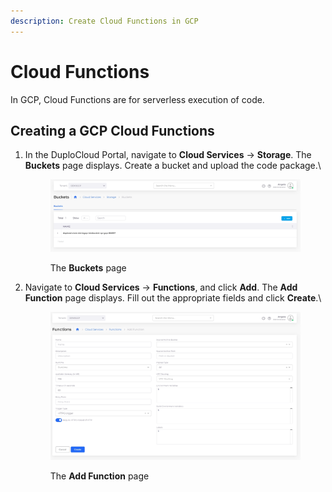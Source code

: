 ```yaml
---
description: Create Cloud Functions in GCP
---
```


# Cloud Functions

In GCP, Cloud Functions are for serverless execution of code.

## Creating a GCP Cloud Functions

1.  In the DuploCloud Portal, navigate to **Cloud Services** -> **Storage**. The **Buckets** page displays. Create a bucket and upload the code package.\


    <div align="left">

    <figure><img src="../../.gitbook/assets/image.png" alt=""><figcaption><p>The <strong>Buckets</strong> page</p></figcaption></figure>

    </div>


2.  Navigate to **Cloud Services** -> **Functions**, and click **Add**. The **Add Function** page displays. Fill out the appropriate fields and click **Create**.\


    <div align="left">

    <figure><img src="../../.gitbook/assets/image (1).png" alt=""><figcaption><p>The <strong>Add Function</strong> page</p></figcaption></figure>

    </div>
